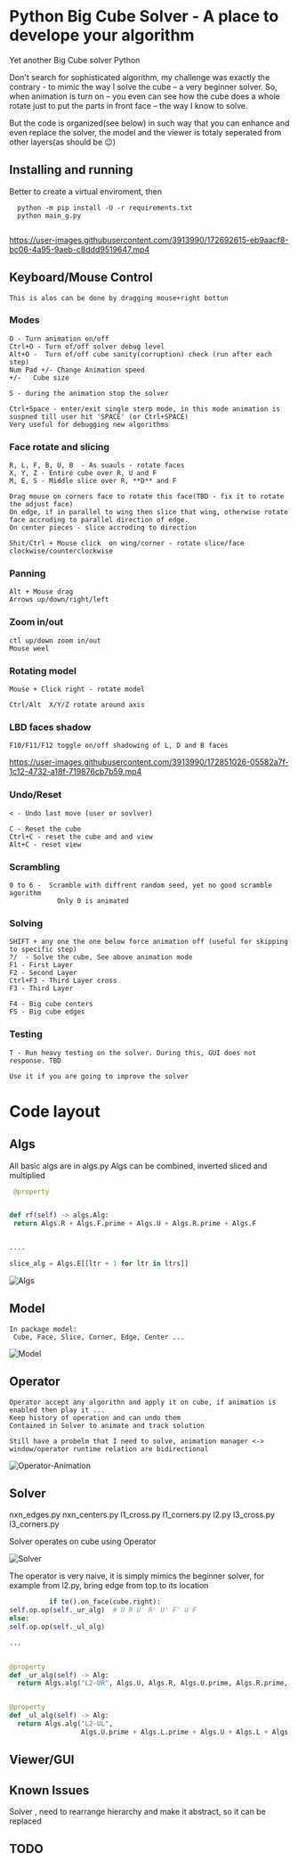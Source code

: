 # Python Big Cube Solver - A place to develope your algorithm

Yet another Big Cube solver
Python

Don't search for sophisticated algorithm, my challenge was exactly the contrary - to mimic the way I solve the cube – a
very beginner solver. So, when animation is turn on – you even can see how the cube does a whole rotate just to put the
parts in front face – the way I know to solve.

But the code is organized(see below) in such way that you can enhance and even replace the solver, the model and the
viewer is totaly seperated from other layers(as should be :wink:)

## Installing and running

Better to create a virtual enviroment, then

```  
  python -m pip install -U -r requirements.txt
  python main_g.py
  
```

https://user-images.githubusercontent.com/3913990/172692615-eb9aacf8-bc06-4a95-9aeb-c8ddd9519647.mp4

## Keyboard/Mouse Control

    This is alos can be done by dragging mouse+right bottun

### Modes

    O - Turn animation on/off
    Ctrl+O - Turn of/off solver debug level
    Alt+O -  Turn of/off cube sanity(corruption) check (run after each step)
    Num Pad +/- Change Animation speed
    +/-   Cube size

    S - during the animation stop the solver

    Ctrl+Space - enter/exit single sterp mode, in this mode animation is suspned till user hit 'SPACE' (or Ctrl+SPACE)
    Very useful for debugging new algorithms

### Face rotate and slicing

    R, L, F, B, U, B  - As suauls - rotate faces
    X, Y, Z - Entire cube over R, U and F 
    M, E, S - Middle slice over R, **D** and F
    
    Drag mouse on corners face to rotate this face(TBD - fix it to rotate the adjust face)
    On edge, if in parallel to wing then slice that wing, otherwise rotate face accroding to parallel direction of edge.
    On center pieces - slice accroding to direction

    Shit/Ctrl + Mouse click  on wing/corner - rotate slice/face clockwise/counterclockwise

### Panning

    Alt + Mouse drag 
    Arrows up/down/right/left

### Zoom in/out

    ctl up/down zoom in/out
    Mouse weel

### Rotating model

    Mouse + Click right - rotate model

    Ctrl/Alt  X/Y/Z rotate around axis

###  LBD faces shadow
    F10/F11/F12 toggle on/off shadowing of L, D and B faces

https://user-images.githubusercontent.com/3913990/172851026-05582a7f-1c12-4732-a18f-719876cb7b59.mp4

### Undo/Reset

    < - Undo last move (user or sovlver)

    C - Reset the cube 
    Ctrl+C - reset the cube and and view
    Alt+C - reset view

### Scrambling

    0 to 6 -  Scramble with diffrent random seed, yet no good scramble agorithm
                Only 0 is animated 

### Solving

    SHIFT + any one the one below force animation off (useful for skipping to specific step)
    ?/  - Solve the cube, See above animation mode
    F1 - First Layer
    F2 - Second Layer
    Ctrl+F3 - Third Layer cross
    F3 - Third Layer

    F4 - Big cube centers
    F5 - Big cube edges

### Testing

    T - Run heavy testing on the solver. During this, GUI does not response. TBD 

    Use it if you are going to improve the solver

# Code layout

## Algs

All basic algs are in algs.py
Algs can be combined, inverted sliced and multiplied

   ```python
    @property


def rf(self) -> algs.Alg:
    return Algs.R + Algs.F.prime + Algs.U + Algs.R.prime + Algs.F


....

slice_alg = Algs.E[[ltr + 1 for ltr in ltrs]]
   ```

![Algs](/assets/algs.png)

## Model

    In package model:
     Cube, Face, Slice, Corner, Edge, Center ...

![Model](/assets/cube_model.png)

## Operator

    Operator accept any algorithn and apply it on cube, if animation is enabled then play it ...
    Keep history of operation and can undo them
    Contained in Solver to animate and track solution

    Still have a probelm that I need to solve, animation manager <-> window/operator runtime relation are bidirectional 

![Operator-Animation](/assets/win-animation.png)

## Solver

nxn_edges.py
nxn_centers.py
l1_cross.py
l1_corners.py
l2.py
l3_cross.py
l3_corners.py

Solver operates on cube using Operator

![Solver](/assets/solver.png)

The operator is very naive, it is simply mimics the beginner solver, for example from l2.py, bring edge from top to its
location

  ```python
            if te().on_face(cube.right):
self.op.op(self._ur_alg)  # U R U' R' U' F' U F 
else:
self.op.op(self._ul_alg)

...


@property
def _ur_alg(self) -> Alg:
    return Algs.alg("L2-UR", Algs.U, Algs.R, Algs.U.prime, Algs.R.prime, Algs.U.prime, Algs.F.prime, Algs.U, Algs.F)


@property
def _ul_alg(self) -> Alg:
    return Algs.alg("L2-UL",
                    Algs.U.prime + Algs.L.prime + Algs.U + Algs.L + Algs.U + Algs.F + Algs.U.prime + Algs.F.prime)


  ```

## Viewer/GUI

## Known Issues

Solver , need to rearrange hierarchy and make it abstract, so it can be replaced

## TODO
    
    
      



